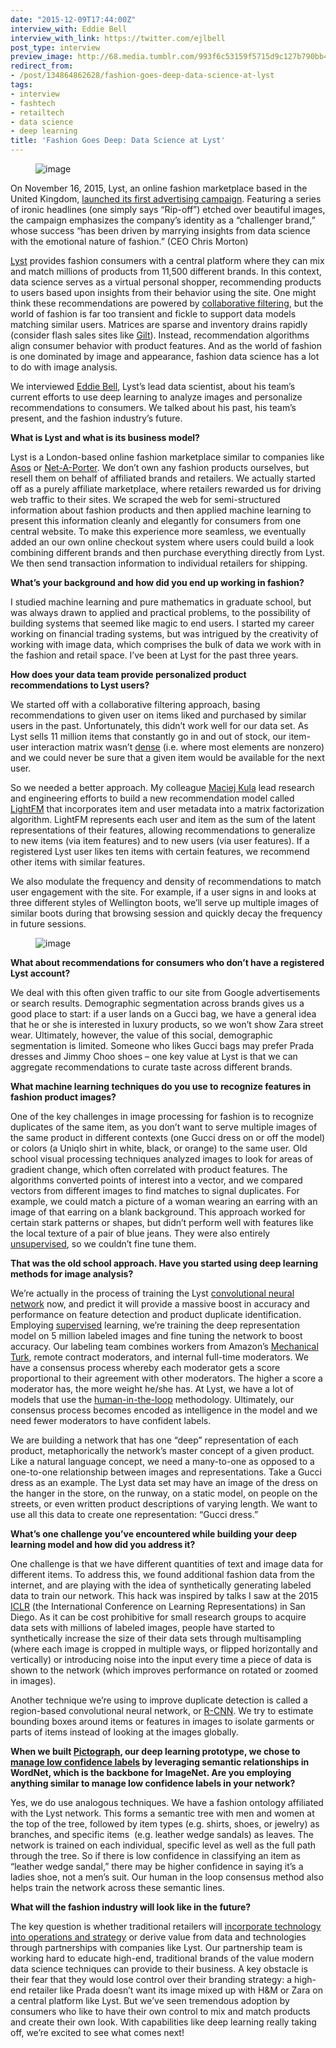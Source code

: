 ```yaml
---
date: "2015-12-09T17:44:00Z"
interview_with: Eddie Bell
interview_with_link: https://twitter.com/ejlbell
post_type: interview
preview_image: http://68.media.tumblr.com/993f6c53159f5715d9c127b790bb4bf5/tumblr_inline_nz3b9rPB5w1ta78fg_540.png
redirect_from:
- /post/134864862628/fashion-goes-deep-data-science-at-lyst
tags:
- interview
- fashtech
- retailtech
- data science
- deep learning
title: 'Fashion Goes Deep: Data Science at Lyst'
---
```


<figure data-orig-width="694" data-orig-height="376" class="tmblr-full"><img src="http://68.media.tumblr.com/993f6c53159f5715d9c127b790bb4bf5/tumblr_inline_nz3b9rPB5w1ta78fg_540.png" alt="image" data-orig-width="694" data-orig-height="376"/></figure><p>On November 16, 2015, Lyst, an online fashion marketplace based in the United Kingdom, <a href="https://www.linkedin.com/pulse/lyst-ad-campaign-fashion-meets-data-science-flavia-young">launched its first advertising campaign</a>. Featuring a series of ironic headlines (one simply says “Rip-off”) etched over beautiful images, the campaign emphasizes the company’s identity as a “challenger brand,” whose success “has been driven by marrying insights from data science with the emotional nature of fashion.” (CEO Chris Morton) </p><p><a href="http://www.lyst.com">Lyst</a> provides fashion consumers with a central platform where they can mix and match millions of products from 11,500 different brands. In this context, data science serves as a virtual personal shopper, recommending products to users based upon insights from their behavior using the site. One might think these recommendations are powered by <a href="https://en.wikipedia.org/wiki/Collaborative_filtering">collaborative filtering</a>, but the world of fashion is far too transient and fickle to support data models matching similar users. Matrices are sparse and inventory drains rapidly (consider flash sales sites like <a href="http://www.gilt.com/">Gilt</a>). Instead, recommendation algorithms align consumer behavior with product features. And as the world of fashion is one dominated by image and appearance, fashion data science has a lot to do with image analysis. </p><p>We interviewed <a href="https://twitter.com/ejlbell">Eddie Bell</a>, Lyst’s lead data scientist, about his team’s current efforts to use deep learning to analyze images and personalize recommendations to consumers. We talked about his past, his team’s present, and the fashion industry’s future. </p><!--more--><p><b>What is Lyst and what is its business model? </b></p><p>Lyst is a London-based online fashion marketplace similar to companies like <a href="http://www.asos.com/?hrd=1">Asos</a> or <a href="http://www.net-a-porter.com/">Net-A-Porter</a>. We don’t own any fashion products ourselves, but resell them on behalf of affiliated brands and retailers. We actually started off as a purely affiliate marketplace, where retailers rewarded us for driving web traffic to their sites. We scraped the web for semi-structured information about fashion products and then applied machine learning to present this information cleanly and elegantly for consumers from one central website. To make this experience more seamless, we eventually added an our own online checkout system where users could build a look combining different brands and then purchase everything directly from Lyst. We then send transaction information to individual retailers for shipping. </p><p><b>What’s your background and how did you end up working in fashion? </b></p><p>I studied machine learning and pure mathematics in graduate school, but was always drawn to applied and practical problems, to the possibility of building systems that seemed like magic to end users. I started my career working on financial trading systems, but was intrigued by the creativity of working with image data, which comprises the bulk of data we work with in the fashion and retail space. I’ve been at Lyst for the past three years. </p><p><b>How does your data team provide personalized product recommendations to Lyst users? </b></p><p>We started off with a collaborative filtering approach, basing recommendations to given user on items liked and purchased by similar users in the past. Unfortunately, this didn’t work well for our data set. As Lyst sells 11 million items that constantly go in and out of stock, our item-user interaction matrix wasn’t <a href="https://en.wikipedia.org/wiki/Sparse_matrix">dense</a> (i.e. where most elements are nonzero) and we could never be sure that a given item would be available for the next user. </p><p>So we needed a better approach. My colleague <a href="https://twitter.com/Maciej_Kula">Maciej Kula</a> lead research and engineering efforts to build a new recommendation model called <a href="https://github.com/lyst/lightfm">LightFM</a> that incorporates item and user metadata into a matrix factorization algorithm. LightFM represents each user and item as the sum of the latent representations of their features, allowing recommendations to generalize to new items (via item features) and to new users (via user features). If a registered Lyst user likes ten items with certain features, we recommend other items with similar features. </p><p>We also modulate the frequency and density of recommendations to match user engagement with the site. For example, if a user signs in and looks at three different styles of Wellington boots, we’ll serve up multiple images of similar boots during that browsing session and quickly decay the frequency in future sessions.</p><figure data-orig-width="674" data-orig-height="398" class="tmblr-full"><img src="http://68.media.tumblr.com/3b6ba56945b0ef2e336b1e1c2592ae8b/tumblr_inline_nz3ehxLPGZ1ta78fg_540.png" alt="image" data-orig-width="674" data-orig-height="398"/></figure><p><b>What about recommendations for consumers who don’t have a registered Lyst account?</b></p><p>We deal with this often given traffic to our site from Google advertisements or search results. Demographic segmentation across brands gives us a good place to start: if a user lands on a Gucci bag, we have a general idea that he or she is interested in luxury products, so we won’t show Zara street wear. Ultimately, however, the value of this social, demographic segmentation is limited. Someone who likes Gucci bags may prefer Prada dresses and Jimmy Choo shoes – one key value at Lyst is that we can aggregate recommendations to curate taste across different brands. </p><p><b>What machine learning techniques do you use to recognize features in fashion product images? </b></p><p>One of the key challenges in image processing for fashion is to recognize duplicates of the same item, as you don’t want to serve multiple images of the same product in different contexts (one Gucci dress on or off the model) or colors (a Uniqlo shirt in white, black, or orange) to the same user. Old school visual processing techniques analyzed images to look for areas of gradient change, which often correlated with product features. The algorithms converted points of interest into a vector, and we compared vectors from different images to find matches to signal duplicates. For example, we could match a picture of a woman wearing an earring with an image of that earring on a blank background. This approach worked for certain stark patterns or shapes, but didn’t perform well with features like the local texture of a pair of blue jeans. They were also entirely <a href="https://www.coursera.org/learn/machine-learning/lecture/olRZo/unsupervised-learning">unsupervised</a>, so we couldn’t fine tune them. </p><p><b>That was the old school approach. Have you started using deep learning methods for image analysis?  </b></p><p>We’re actually in the process of training the Lyst <a href="http://colah.github.io/posts/2014-07-Conv-Nets-Modular/">convolutional neural network</a> now, and predict it will provide a massive boost in accuracy and performance on feature detection and product duplicate identification. Employing <a href="http://www.mathworks.com/help/stats/supervised-learning-machine-learning-workflow-and-algorithms.html">supervised</a> learning, we’re training the deep representation model on 5 million labeled images and fine tuning the network to boost accuracy. Our labeling team combines workers from Amazon’s <a href="https://www.mturk.com/mturk/welcome">Mechanical Turk</a>, remote contract moderators, and internal full-time moderators. We have a consensus process whereby each moderator gets a score proportional to their agreement with other moderators. The higher a score a moderator has, the more weight he/she has. At Lyst, we have a lot of models that use the <a href="https://medium.com/the-wtf-economy/artificial-intelligence-and-the-future-of-work-a0eaabea7c41%22%20%5Cl%20%22.xc7zgmslj">human-in-the-loop</a> methodology. Ultimately, our consensus process becomes encoded as intelligence in the model and we need fewer moderators to have confident labels. </p><p>We are building a network that has one “deep” representation of each product, metaphorically the network’s master concept of a given product. Like a natural language concept, we need a many-to-one as opposed to a one-to-one relationship between images and representations. Take a Gucci dress as an example. The Lyst data set may have an image of the dress on the hanger in the store, on the runway, on a static model, on people on the streets, or even written product descriptions of varying length. We want to use all this data to create one representation: “Gucci dress.” </p><p><b>What’s one challenge you’ve encountered while building your deep learning model and how did you address it?  </b></p><p>One challenge is that we have different quantities of text and image data for different items. To address this, we found additional fashion data from the internet, and are playing with the idea of synthetically generating labeled data to train our network. This hack was inspired by talks I saw at the 2015 <a href="http://www.iclr.cc/doku.php">ICLR</a> (the International Conference on Learning Representations) in San Diego. As it can be cost prohibitive for small research groups to acquire data sets with millions of labeled images, people have started to synthetically increase the size of their data sets through multisampling (where each image is cropped in multiple ways, or flipped horizontally and vertically) or introducing noise into the input every time a piece of data is shown to the network (which improves performance on rotated or zoomed in images). </p><p>Another technique we’re using to improve duplicate detection is called a region-based convolutional neural network, or <a href="https://github.com/rbg">R-CNN</a>. We try to estimate bounding boxes around items or features in images to isolate garments or parts of items instead of looking at the images globally. </p><p><b>When we built </b><a href="http://pictograph.us"><b>Pictograph</b></a><b>, our deep learning prototype, we chose to </b><a href="http://blog.fastforwardlabs.com/2015/11/17/when-dog-is-enough-using-hypernyms-to-improve.html"><b>manage low confidence labels</b></a><b> by leveraging semantic relationships in WordNet, which is the backbone for ImageNet. Are you employing anything similar to manage low confidence labels in your network? </b></p><p>Yes, we do use analogous techniques. We have a fashion ontology affiliated with the Lyst network. This forms a semantic tree with men and women at the top of the tree, followed by item types (e.g. shirts, shoes, or jewelry) as branches, and specific items  (e.g. leather wedge sandals) as leaves. The network is trained on each individual, specific level as well as the full path through the tree. So if there is low confidence in classifying an item as “leather wedge sandal,” there may be higher confidence in saying it’s a ladies shoe, not a men’s suit. Our human in the loop consensus method also helps train the network across these semantic lines. </p><p><b>What will the fashion industry will look like in the future? </b></p><p>The key question is whether traditional retailers will <a href="http://blog.fastforwardlabs.com/2015/08/19/machine-learning-applications-in-fashion-retail.html">incorporate technology into operations and strategy</a> or derive value from data and technologies through partnerships with companies like Lyst. Our partnership team is working hard to educate high-end, traditional brands of the value modern data science techniques can provide to their business. A key obstacle is their fear that they would lose control over their branding strategy: a high-end retailer like Prada doesn’t want its image mixed up with H&amp;M or Zara on a central platform like Lyst. But we’ve seen tremendous adoption by consumers who like to have their own control to mix and match products and create their own look. With capabilities like deep learning really taking off, we’re excited to see what comes next!</p>
